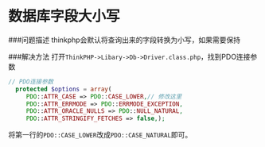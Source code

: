 # 数据库字段大小写

###问题描述
thinkphp会默认将查询出来的字段转换为小写，如果需要保持

###解决方法
打开`ThinkPHP->Libary->Db->Driver.class.php`，找到PDO连接参数
```php
// PDO连接参数
  protected $options = array(
     PDO::ATTR_CASE => PDO::CASE_LOWER,// 修改这里
     PDO::ATTR_ERRMODE => PDO::ERRMODE_EXCEPTION,
     PDO::ATTR_ORACLE_NULLS => PDO::NULL_NATURAL,
     PDO::ATTR_STRINGIFY_FETCHES => false,);

```
将第一行的`PDO::CASE_LOWER`改成`PDO::CASE_NATURAL`即可。